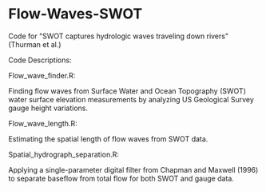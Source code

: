# Flow-Waves-SWOT
Code for "SWOT captures hydrologic waves traveling down rivers" (Thurman et al.)

Code Descriptions:

Flow_wave_finder.R:

Finding flow waves from Surface Water and Ocean Topography (SWOT) water surface elevation measurements by analyzing US Geological Survey gauge height variations.

Flow_wave_length.R:

Estimating the spatial length of flow waves from SWOT data.

Spatial_hydrograph_separation.R:

Applying a single-parameter digital filter from Chapman and Maxwell (1996) to separate baseflow from total flow for both SWOT and gauge data.
